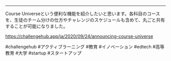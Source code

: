 ---
Course Universeという便利な機能を紹介したいと思います。各科目のコースを、生徒のチーム分けの仕方やチャレンジのスケジュールも含めて、丸ごと共有することが可能になりました。

https://challengehub.app/ja/2020/09/24/announcing-course-universe

#challengehub #アクティブラーニング #教育 #イノベーション #edtech #高等教育 #大学 #startup #スタートアップ